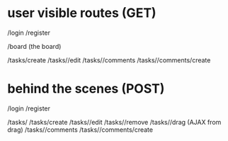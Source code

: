 # user visible routes (GET)

/login
/register

/board (the board)

/tasks/create
/tasks/<ID>/edit
/tasks/<ID>/comments
/tasks/<ID>/comments/create

# behind the scenes (POST)

/login
/register

/tasks/
/tasks/create
/tasks/<ID>/edit
/tasks/<ID>/remove
/tasks/<ID>/drag (AJAX from drag)
/tasks/<ID>/comments
/tasks/<ID>/comments/create